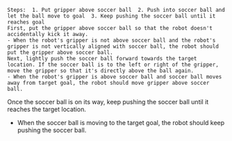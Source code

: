 
    Steps:  1. Put gripper above soccer ball  2. Push into soccer ball and let the ball move to goal  3. Keep pushing the soccer ball until it reaches goal
    First, put the gripper above soccer ball so that the robot doesn't accidentally kick it away.
    - When the robot's gripper is not above soccer ball and the robot's gripper is not vertically aligned with soccer ball, the robot should put the gripper above soccer ball.
    Next, lightly push the soccer ball forward towards the target location. If the soccer ball is to the left or right of the gripper, move the gripper so that it's directly above the ball again.
    - When the robot's gripper is above soccer ball and soccer ball moves away from target goal, the robot should move gripper above soccer ball.
    
Once the soccer ball is on its way, keep pushing the soccer ball until it reaches the target location. 
- When the soccer ball is moving to the target goal, the robot should keep pushing the soccer ball.